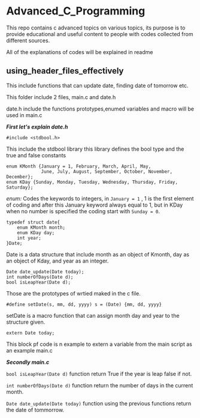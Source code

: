 # Advanced_C_Programming

This repo contains c advanced topics on various topics, its purpose is to provide educational and useful content to people with codes collected from different sources.

All of the explanations of codes will be explained in readme

## using_header_files_effectively

This include functions that can update date, finding date of tomorrow etc.

This folder include 2 files, main.c and date.h

date.h include the functions prototypes,enumed variables and macro will be used in main.c

***First let's explain date.h***

`#include <stdbool.h>`

This include the stdbool library this library defines the bool type and the true and false constants

```
enum KMonth {January = 1, February, March, April, May,
             June, July, August, September, October, November, December};
enum KDay {Sunday, Monday, Tuesday, Wednesday, Thursday, Friday, Saturday};
```

*enum:* Codes the keywords to integers, in `January = 1` , 1 is the first element of coding and after this January keyword always equal to 1, but in KDay when no number is specified the coding start with `Sunday = 0`.

```
typedef struct date{
    enum KMonth month;
    enum KDay day;
    int year;
}Date;
```

Date is a data structure that include month as an object of Kmonth, day as an object of Kday, and  year as an integer.

```
Date date_update(Date today);
int numberOfDays(Date d);
bool isLeapYear(Date d);

```

Those are the prototypes of wrtied maked in the c file.

```
#define setDate(s, mm, dd, yyyy) s = (Date) {mm, dd, yyyy}
```

setDate is a macro function that can assign month day and year to the structure given.

`extern Date today;`

This block pf code is n example to extern a variable from the main script as an example main.c 

***Secondly main.c***

`bool isLeapYear(Date d)` function return True if the year is leap false if not.

`int numberOfDays(Date d)` function return the number of days in the current month.

`Date date_update(Date today)` function using the previous functions return the date of tommorrow.
